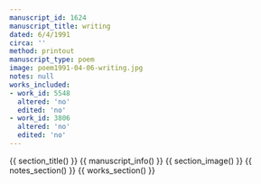 ```yaml
---
manuscript_id: 1624
manuscript_title: writing
dated: 6/4/1991
circa: ''
method: printout
manuscript_type: poem
image: poem1991-04-06-writing.jpg
notes: null
works_included:
- work_id: 5548
  altered: 'no'
  edited: 'no'
- work_id: 3806
  altered: 'no'
  edited: 'no'
---
```


{{ section_title() }}
{{ manuscript_info() }}
{{ section_image() }}
{{ notes_section() }}
{{ works_section() }}
